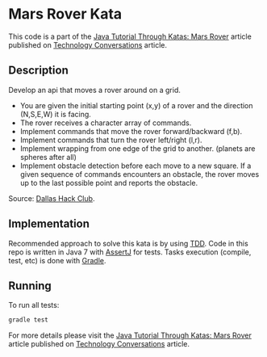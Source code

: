 Mars Rover Kata
===============

This code is a part of the [Java Tutorial Through Katas: Mars Rover](http://technologyconversations.com/2014/10/17/java-tutorial-through-katas-mars-rover/) article published on [Technology Conversations](http://technologyconversations.com/) article.

Description
-----------

Develop an api that moves a rover around on a grid.

* You are given the initial starting point (x,y) of a rover and the direction (N,S,E,W) it is facing.
* The rover receives a character array of commands.
* Implement commands that move the rover forward/backward (f,b).
* Implement commands that turn the rover left/right (l,r).
* Implement wrapping from one edge of the grid to another. (planets are spheres after all)
* Implement obstacle detection before each move to a new square. 
If a given sequence of commands encounters an obstacle, the rover moves up to the last possible point and reports the obstacle.

Source: [Dallas Hack Club](http://dallashackclub.com/rover).

Implementation
--------------

Recommended approach to solve this kata is by using [TDD](http://technologyconversations.com/2014/09/30/test-driven-development-tdd/).
Code in this repo is written in Java 7 with [AssertJ](http://joel-costigliola.github.io/assertj/) for tests.
Tasks execution (compile, test, etc) is done with [Gradle](http://www.gradle.org/).

Running
-------

To run all tests:

```bash
gradle test
```

For more details please visit the [Java Tutorial Through Katas: Mars Rover](http://technologyconversations.com/2014/10/17/java-tutorial-through-katas-mars-rover/) article published on [Technology Conversations](http://technologyconversations.com/) article.